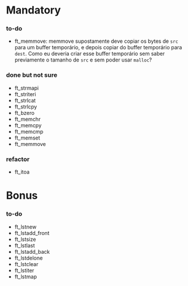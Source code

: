# Mandatory

### to-do
- ft_memmove: memmove supostamente deve copiar os bytes de `src` para um buffer temporário, e depois copiar do buffer temporário para `dest`. Como eu deveria criar esse buffer temporário sem saber previamente o tamanho de `src` e sem poder usar `malloc`?

### done but not sure
- ft_strmapi
- ft_striteri
- ft_strlcat
- ft_strlcpy
- ft_bzero
- ft_memchr
- ft_memcpy
- ft_memcmp
- ft_memset
- ft_memmove

### refactor
- ft_itoa

# Bonus

### to-do
- ft_lstnew
- ft_lstadd_front
- ft_lstsize
- ft_lstlast
- ft_lstadd_back
- ft_lstdelone
- ft_lstclear
- ft_lstiter
- ft_lstmap
